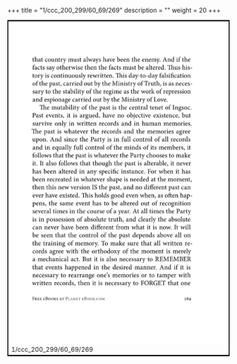 +++
title = "1/ccc_200_299/60_69/269"
description = ""
weight = 20
+++

<table style="border:2px solid black;max-width:800px;max-height:800px;" 
><tr><td><img class="center-fit-jpg"
src="/jpg_/out_jpg_1984__269.jpg"  >1/ccc_200_299/60_69/269</img></td></tr></table>